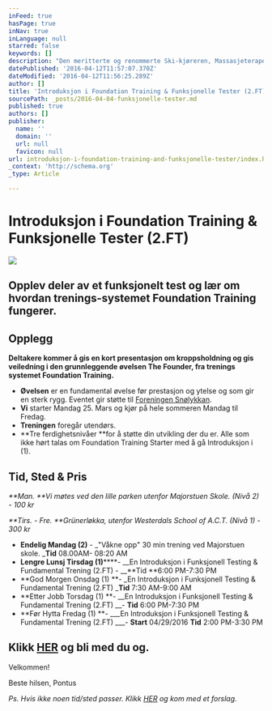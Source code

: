 ```yaml
---
inFeed: true
hasPage: true
inNav: true
inLanguage: null
starred: false
keywords: []
description: "Den meritterte og renommerte Ski-kjøreren, Massasjeterapeuten og Funksjonelle testlederen, Pontus Lüttkens, er nyutdannet fra USA i treningsmetoden Foundation Training.\_"
datePublished: '2016-04-12T11:57:07.370Z'
dateModified: '2016-04-12T11:56:25.289Z'
author: []
title: 'Introduksjon i Foundation Training & Funksjonelle Tester (2.FT)'
sourcePath: _posts/2016-04-04-funksjonelle-tester.md
published: true
authors: []
publisher:
  name: ''
  domain: ''
  url: null
  favicon: null
url: introduksjon-i-foundation-training-and-funksjonelle-tester/index.html
_context: 'http://schema.org'
_type: Article

---
```

# Introduksjon i Foundation Training & Funksjonelle Tester (2.FT)
![](https://the-grid-user-content.s3-us-west-2.amazonaws.com/17817800-c1e0-41f4-b52b-f2d06eee9df9.jpg)

## Opplev deler av et funksjonelt test og lær om hvordan trenings-systemet Foundation Training fungerer. 

## Opplegg

**Deltakere kommer å gis en kort presentasjon om kroppsholdning og gis veiledning i den grunnleggende øvelsen The Founder, fra trenings systemet Foundation Training.**

* **Øvelsen** er en fundamental øvelse før prestasjon og ytelse og som gir en sterk rygg. Eventet gir støtte til [Foreningen Snølykkan][0].
* **Vi** starter Mandag 25\. Mars og kjør på hele sommeren Mandag til Fredag. 
* **Treningen** foregår utendørs.
* **Tre ferdighetsnivåer **for å støtte din utvikling der du er. Alle som ikke hørt talas om Foundation Training Starter med å gå Introduksjon i  (1).  

## Tid, Sted & Pris

_**Man. **Vi møtes ved den lille parken utenfor Majorstuen Skole. (Nivå 2) - 100 kr_

_**Tirs. - Fre. **Grünerløkka, utenfor Westerdals School of A.C.T. (Nivå 1) - 300 kr_

* **Endelig Mandag (2)** - _"Våkne opp" 30 min trening ved Majorstuen skole. _**Tid** 08.00AM- 08:20 AM
* **Lengre Lunsj Tirsdag (1)******- __En Introduksjon i Funksjonell Testing & Fundamental Trening (2.FT) - __**Tid **6:00 PM-7:30 PM
* **God Morgen Onsdag (1) **- _En Introduksjon i Funksjonell Testing & Fundamental Trening (2.FT) _**Tid** 7:30 AM-9:00 AM
* **Etter Jobb Torsdag (1) **- __En Introduksjon i Funksjonell Testing & Fundamental Trening (2.FT) __- **Tid** 6:00 PM-7:30 PM
* **Før Hytta Fredag (1) **- ___En Introduksjon i Funksjonell Testing & Fundamental Trening (2.FT) ___- **Start** 04/29/2016 **Tid** 2:00 PM-3:30 PM

## Klikk [HER][1] og bli med du og.

Velkommen!

Beste hilsen, Pontus

_Ps. Hvis ikke noen tid/sted passer. Klikk [HER][2] og kom med et forslag._

[0]: http://www.snolykkan.com/
[1]: https://podio.com/webforms/15407725/1032986
[2]: https://podio.com/webforms/15407723/1032997